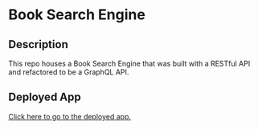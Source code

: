 # Book Search Engine

## Description
This repo houses a Book Search Engine that was built with a RESTful API and refactored to be a GraphQL API.

## Deployed App
[Click here to go to the deployed app.](https://whispering-mountain-09690-0b24407e2439.herokuapp.com/)